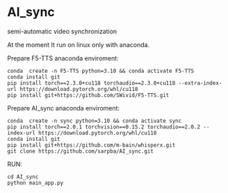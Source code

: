 # AI_sync
semi-automatic video synchronization

At the moment It run on linux only with anaconda.

Prepare F5-TTS anaconda enviroment:
```
conda  create -n F5-TTS python=3.10 && conda activate F5-TTS
conda install git
pip install torch==2.3.0+cu118 torchaudio==2.3.0+cu118 --extra-index-url https://download.pytorch.org/whl/cu118
pip install git+https://github.com/SWivid/F5-TTS.git
```

Prepare AI_sync anaconda enviroment:
```
conda  create -n sync python=3.10 && conda activate sync
pip install torch==2.0.1 torchvision==0.15.2 torchaudio==2.0.2 --index-url https://download.pytorch.org/whl/cu118
conda install git
pip install git+https://github.com/m-bain/whisperx.git
git clone https://github.com/sarpba/AI_sync.git
```
RUN:
```
cd AI_sync
python main_app.py
```

